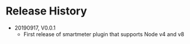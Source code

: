 # Release History

* 20190917, V0.0.1
    * First release of smartmeter plugin that supports Node v4 and v8

    
